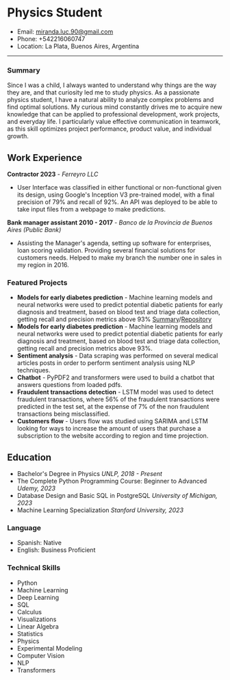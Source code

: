 # Physics Student

- Email: miranda.luc.90@gmail.com
- Phone: +542216060747
- Location: La Plata, Buenos Aires, Argentina

---

### Summary
Since I was a child, I always wanted to understand why things are the way they are, and that curiosity led me to study physics. As a passionate physics student, I have a natural ability to analyze complex problems and find optimal solutions. My curious mind constantly drives me to acquire new knowledge that can be applied to professional development, work projects, and everyday life. I particularly value effective communication in teamwork, as this skill optimizes project performance, product value, and individual growth.

## Work Experience
**Contractor 2023** - _Ferreyro LLC_ 
- User Interface   was classified in either functional or non-functional given its design, using Google's Inception V3 pre-trained model, with a final precision of 79% and recall of 92%. An API was deployed to be able to take input files from a webpage to make predictions. 
 
**Bank manager assistant 2010 - 2017** - _Banco de la Provincia de Buenos Aires (Public Bank)_
- Assisting the Manager's agenda, setting up software for enterprises,  loan scoring validation. Providing several financial solutions for customers needs. Helped to make my branch the number one in sales in my region in 2016.

### Featured Projects
- **Models for early diabetes prediction** - Machine learning models and neural networks were used to predict potential diabetic patients for early diagnosis and treatment, based on blood test and triage data collection, getting recall and precision metrics above 93% [Summary](https://www.overleaf.com/read/kfmjdgbmcfrq)/[Repository](https://github.com/x3naroth/Diabetes_prediction.git)
- **Models for early diabetes prediction** - Machine learning models and neural networks were used to predict potential diabetic patients for early diagnosis and treatment, based on blood test and triage data collection, getting recall and precision metrics above 93%.
- **Sentiment analysis** - Data scraping was performed on several medical articles posts in order to perform sentiment analysis using NLP techniques.
- **Chatbot** - PyPDF2 and transformers were used to build a chatbot that answers questions from loaded pdfs. 
- **Fraudulent transactions detection** - LSTM model was used to detect fraudulent transactions, where 56% of the fraudulent transactions were predicted in the test set, at the expense of 7% of the non fraudulent transactions being misclassified.
- **Customers flow** - Users flow was studied using SARIMA and LSTM looking for ways to increase the amount of users that purchase a subscription to the website according to region and time projection. 
  
## Education
- Bachelor's Degree in Physics _UNLP, 2018 - Present_
- The Complete Python Programming Course: Beginner to Advanced _Udemy, 2023_
- Database Design and Basic SQL in PostgreSQL _University of Michigan, 2023_
- Machine Learning Specialization _Stanford University, 2023_
  
### Language
- Spanish: Native
- English: Business Proficient
  
### Technical Skills
- Python
- Machine Learning
- Deep Learning
- SQL
- Calculus
- Visualizations
- Linear Algebra
- Statistics
- Physics
- Experimental Modeling
- Computer Vision
- NLP
- Transformers
